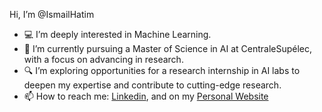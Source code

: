 Hi, I’m @IsmailHatim
- 💻 I’m deeply interested in Machine Learning.
- 🌱 I’m currently pursuing a Master of Science in AI at CentraleSupélec, with a focus on advancing in research.
- 🔍 I’m exploring opportunities for a research internship in AI labs to deepen my expertise and contribute to cutting-edge research.
- 📫 How to reach me: [Linkedin]([https://github.com/user/repo/blob/branch/other_file.md](https://www.linkedin.com/in/ismail-hatim-b1a666197/)), and on my [Personal Website](hatim.xyz)
